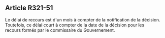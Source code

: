 Article R321-51
----
Le délai de recours est d'un mois à compter de la notification de la décision.
Toutefois, ce délai court à compter de la date de la décision pour les recours
formés par le commissaire du Gouvernement.
